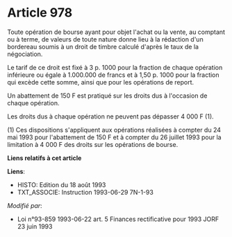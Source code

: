 # Article 978

Toute opération de bourse ayant pour objet l'achat ou la vente, au comptant ou à terme, de valeurs de toute nature donne lieu
à la rédaction d'un bordereau soumis à un droit de timbre calculé d'après le taux de la négociation.

Le tarif de ce droit est fixé à 3 p. 1000 pour la fraction de chaque opération inférieure ou égale à 1.000.000 de francs et à
1,50 p. 1000 pour la fraction qui excède cette somme, ainsi que pour les opérations de report.

Un abattement de 150 F est pratiqué sur les droits dus à l'occasion de chaque opération.

Les droits dus à chaque opération ne peuvent pas dépasser 4 000 F (1).

(1) Ces dispositions s'appliquent aux opérations réalisées à compter du 24 mai 1993 pour l'abattement de 150 F et à compter
du 26 juillet 1993 pour la limitation à 4 000 F des droits sur les opérations de bourse.

**Liens relatifs à cet article**

**Liens**:

  - HISTO: Edition du 18 août 1993
  - TXT_ASSOCIE: Instruction 1993-06-29 7N-1-93

_Modifié par_:

  - Loi n°93-859 1993-06-22 art. 5 Finances rectificative pour 1993 JORF 23 juin 1993
